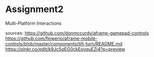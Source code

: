 # Assignment2
Multi-Platform Interactions



sources:
https://github.com/donmccurdy/aframe-gamepad-controls
https://github.com/flowerio/aframe-mobile-controls/blob/master/components/tilt-turn/README.md
https://plnkr.co/edit/k9Jc5qEG0ckEovquEZi4?p=preview
